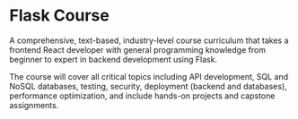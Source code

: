 # Flask Course

A comprehensive, text-based, industry-level course curriculum that takes a frontend React developer with general programming knowledge from beginner to expert in backend development using Flask.

The course will cover all critical topics including API development, SQL and NoSQL databases, testing, security, deployment (backend and databases), performance optimization, and include hands-on projects and capstone assignments.